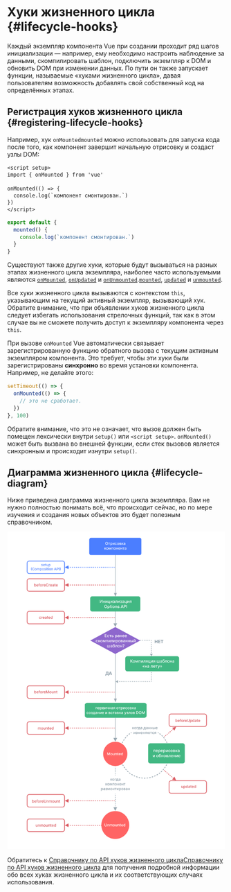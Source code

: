 # Хуки жизненного цикла {#lifecycle-hooks}

Каждый экземпляр компонента Vue при создании проходит ряд шагов инициализации — например, ему необходимо настроить наблюдение за данными, скомпилировать шаблон, подключить экземпляр к DOM и обновить DOM при изменении данных. По пути он также запускает функции, называемые «хуками жизненного цикла», давая пользователям возможность добавлять свой собственный код на определённых этапах.

## Регистрация хуков жизненного цикла {#registering-lifecycle-hooks}

Например, хук <span class="composition-api">`onMounted`</span><span class="options-api">`mounted`</span> можно использовать для запуска кода после того, как компонент завершит начальную отрисовку и создаст узлы DOM:

<div class="composition-api">

```vue
<script setup>
import { onMounted } from 'vue'

onMounted(() => {
  console.log(`компонент смонтирован.`)
})
</script>
```

</div>
<div class="options-api">

```js
export default {
  mounted() {
    console.log(`компонент смонтирован.`)
  }
}
```

</div>

Существуют также другие хуки, которые будут вызываться на разных этапах жизненного цикла экземпляра, наиболее часто используемыми являются <span class="composition-api">[`onMounted`](/api/composition-api-lifecycle#onmounted), [`onUpdated`](/api/composition-api-lifecycle#onupdated) и [`onUnmounted`](/api/composition-api-lifecycle#onunmounted).</span><span class="options-api ">[`mounted`](/api/options-lifecycle#mounted), [`updated`](/api/options-lifecycle#updated) и [`unmounted`](/api/options-lifecycle#unmounted).</span>

<div class="options-api">

Все хуки жизненного цикла вызываются с контекстом `this`, указывающим на текущий активный экземпляр, вызывающий хук. Обратите внимание, что при объявлении хуков жизненного цикла следует избегать использования стрелочных функций, так как в этом случае вы не сможете получить доступ к экземпляру компонента через `this`.

</div>

<div class="composition-api">

При вызове `onMounted` Vue автоматически связывает зарегистрированную функцию обратного вызова с текущим активным экземпляром компонента. Это требует, чтобы эти хуки были зарегистрированы **синхронно** во время установки компонента. Например, не делайте этого:

```js
setTimeout(() => {
  onMounted(() => {
    // это не сработает.
  })
}, 100)
```

Обратите внимание, что это не означает, что вызов должен быть помещен лексически внутри `setup()` или `<script setup>`. `onMounted()` может быть вызвана во внешней функции, если стек вызовов является синхронным и происходит изнутри `setup()`.

</div>

## Диаграмма жизненного цикла {#lifecycle-diagram}

Ниже приведена диаграмма жизненного цикла экземпляра. Вам не нужно полностью понимать всё, что происходит сейчас, но по мере изучения и создания новых объектов это будет полезным справочником.

![Диаграмма жизненного цикла компонента](./images/lifecycle.png)

<!-- https://www.figma.com/file/Xw3UeNMOralY6NV7gSjWdS/Vue-Lifecycle -->

Обратитесь к <span class="composition-api">[Справочнику по API хуков жизненного цикла](/api/composition-api-lifecycle)</span><span class="options-api">[Справочнику по API хуков жизненного цикла](/api/options-lifecycle)</span> для получения подробной информации обо всех хуках жизненного цикла и их соответствующих случаях использования.
